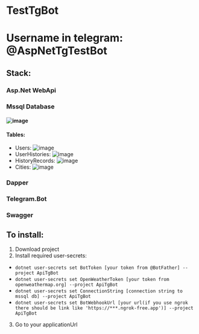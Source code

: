 # TestTgBot
# Username in telegram: @AspNetTgTestBot
## Stack:
  ### Asp.Net WebApi
  ### Mssql Database 
  #### ![image](https://github.com/user-attachments/assets/fc10957d-fcfb-46e8-b497-6d81ed01bab2)
  #### Tables:
  * Users:
      ![image](https://github.com/user-attachments/assets/416abc19-0904-41d7-863f-a43c9bbbd43e)
  * UserHistories:
      ![image](https://github.com/user-attachments/assets/9f93fbb4-9e13-478e-8891-ce19635462d3)
  * HistoryRecords:
      ![image](https://github.com/user-attachments/assets/9c4ca1b2-78e7-4d21-8d27-165b2c006c60)
  * Cities:
      ![image](https://github.com/user-attachments/assets/708e3930-68c2-4c56-aa51-8eabf2306580)
  ### Dapper
  ### Telegram.Bot
  ### Swagger



## To install:
1. Download project
2. Install required user-secrets:
  * ```dotnet user-secrets set BotToken [your token from @BotFather] --project ApiTgBot```
  * ```dotnet user-secrets set OpenWeatherToken [your token from openweathermap.org] --project ApiTgBot```
  * ```dotnet user-secrets set ConnectionString [connection string to mssql db] --project ApiTgBot```
  * ```dotnet user-secrets set BotWebhookUrl [your url(if you use ngrok there should be link like 'https://***.ngrok-free.app')] --project ApiTgBot```
3. Go to your applicationUrl

